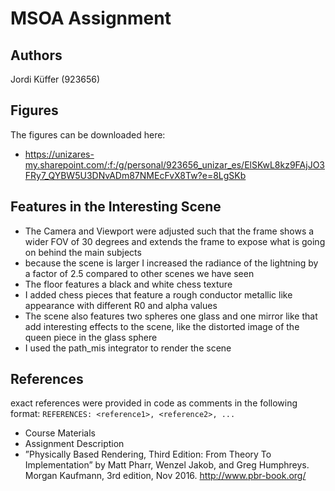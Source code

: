# MSOA Assignment

## Authors

Jordi Küffer (923656)

## Figures

The figures can be downloaded here:

- https://unizares-my.sharepoint.com/:f:/g/personal/923656_unizar_es/ElSKwL8kz9FAjJO3FRy7_QYBW5U3DNvADm87NMEcFvX8Tw?e=8LgSKb

## Features in the Interesting Scene

- The Camera and Viewport were adjusted such that the frame shows a wider FOV of 30 degrees and extends the frame to expose what is going on behind the main subjects
- because the scene is larger I increased the radiance of the lightning by a factor of 2.5 compared to other scenes we have seen
- The floor features a black and white chess texture
- I added chess pieces that feature a rough conductor metallic like appearance with different R0 and alpha values
- The scene also features two spheres one glass and one mirror like that add interesting effects to the scene, like the distorted image of the queen piece in the glass sphere
- I used the path_mis integrator to render the scene

## References

exact references were provided in code as comments in the following format: `REFERENCES: <reference1>, <reference2>, ...`

- Course Materials
- Assignment Description
- ”Physically Based Rendering, Third Edition: From Theory To Implementation” by Matt Pharr, Wenzel Jakob, and Greg Humphreys. Morgan Kaufmann, 3rd edition, Nov 2016. http://www.pbr-book.org/
